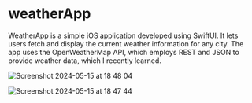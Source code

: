 # weatherApp
WeatherApp is a simple iOS application developed using SwiftUI. It lets users fetch and display the current weather information for any city. The app uses the OpenWeatherMap API, which employs REST and JSON to provide weather data, which I recently learned.

![Screenshot 2024-05-15 at 18 48 04](https://github.com/mananjain0220/weatherApp/assets/19812569/936823bf-6579-4d5f-86c6-2ee5818f5d0e)

![Screenshot 2024-05-15 at 18 47 44](https://github.com/mananjain0220/weatherApp/assets/19812569/f74c5fc9-1bd1-4821-b6ec-5998959c1830)
